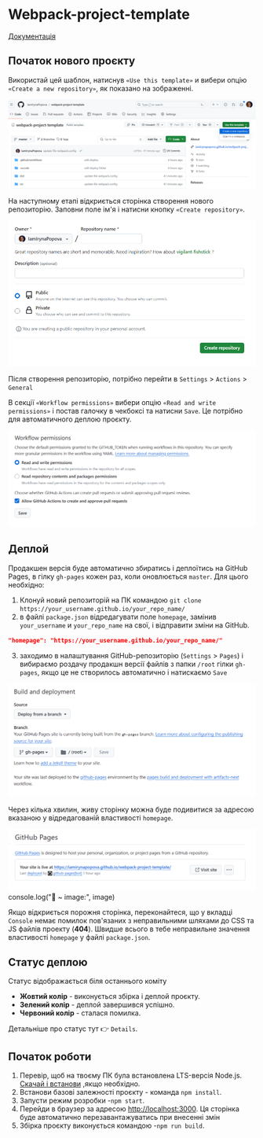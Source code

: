# Webpack-project-template

 [Документація](https://webpack.js.org/)

## Початок нового проєкту

Використай цей шаблон, натиснув `«Use this template»` и вибери опцію
`«Create a new repository»`, як показано на зображенні.

![Creating repo from a template step 1](./src/image/step-1.png)

На наступному етапі відкриється сторінка створення нового репозиторію. Заповни поле ім'я і натисни кнопку
`«Create repository»`.

![Creating repo from a template step 2](./src/image/step-2.png)

Після створення репозиторію, потрібно перейти в `Settings` > `Actions` > `General` 

В секції `«Workflow permissions»` вибери опцію `«Read and write permissions»` і постав галочку в чекбоксі та натисни `Save`. Це потрібно для автоматичного деплою проєкту.

![Settings GitHub Actions permissions step 1](./src/image/step-3.PNG)


## Деплой

Продакшен версія буде автоматично збиратись і деплоїтись на GitHub Pages, в гілку `gh-pages` кожен раз, коли оновлюється `master`. 
Для цього необхідно:
1. Клонуй новий репозиторій на ПК командою
` git clone https://your_username.github.io/your_repo_name/ `
2. в файлі `package.json` відредагувати поле `homepage`, замінив
`your_username` и `your_repo_name` на свої, і відправити зміни на GitHub.

```json
"homepage": "https://your_username.github.io/your_repo_name/"
```
3. заходимо в налаштування GitHub-репозиторію (`Settings` > `Pages`) і вибираємо роздачу продакшн версії файлів з папки `/root` гілки `gh-pages`, якщо це не створилось автоматично і натискаємо `Save`

![GitHub Pages settings](./src/image/step-4.PNG)

Через кілька хвилин, живу сторінку можна буде подивитися
за адресою вказаною у відредагованій властивості `homepage`.

![GitHub Pages settings](./src/image/step-5.PNG)
console.log("🚀 ~ image:", image)

Якщо відкриється порожня сторінка, переконайтеся, що у вкладці `Console` немає помилок
пов'язаних з неправильними шляхами до CSS та JS файлів проекту (**404**). Швидше
всього в тебе неправильне значення властивості `homepage` у файлі `package.json`.

## Статус деплою

Статус відображається біля останнього коміту 

- **Жовтий колір**  - виконується збірка і деплой проєкту.
- **Зелений колір** - деплой завершився успішно.
- **Червоний колір** - сталася помилка.

Детальніше про статус тут 👉 `Details`.

## Початок рoботи
 1. Перевір, щоб на твоєму ПК була встановлена LTS-версія Node.js.
   [Скачай і встанови](https://nodejs.org/en/) ,якщо необхідно.
 2. Встанови базові залежності проєкту - команда `npm install`.
 3. Запусти режим розробки -`npm start`.
 4. Перейди в браузер за адресою [http://localhost:3000](http://localhost:3000).
 Ця сторінка буде автоматично перезавантажуватись при внесенні змін
 5. Збірка проєкту виконується командою -`npm run build`.



